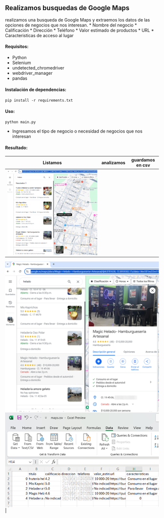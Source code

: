 ## Realizamos busquedas de Google Maps ##  

realizamos una busqueda de Google Maps y extraemos los datos de las opciones de negocios que nos interesan.
    * Nombre del negocio
    * Calificación
    * Dirección
    * Teléfono
    * Valor estimado de productos
    * URL
    * Caracteristicas de acceso al lugar

#### Requisitos:  
- Python
- Selenium  
- undetected_chromedriver  
- webdriver_manager  
- pandas  

#### Instalación de dependencias:  

```
pip install -r requirements.txt
```

#### Uso:  

```
python main.py
```
* Ingresamos el tipo de negocio o necesidad de negocios que nos interesan
#### Resultado:  

| Listamos       | analizamos       | guardamos en csv    |
| ------------- |:-------------:|:-------------:|
|![listamos](https://github.com/vhngroup/Scraping_Maps/blob/main/static/maps_1.png) 
![analizamos](https://github.com/vhngroup/Scraping_Maps/blob/main/static/maps_2.png)
![guardamos](https://github.com/vhngroup/Scraping_Maps/blob/main/static/maps_3.png)|
